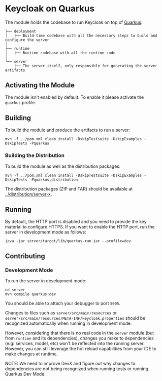 # Keycloak on Quarkus

The module holds the codebase to run Keycloak on top of [Quarkus](https://quarkus.io/):

```
├── deployment
│   ├── Build-time codebase with all the necessary steps to build and configure the server
│
├── runtime
│   ├── Runtime codebase with all the runtime code
│
└── server
    ├── The server itself, only responsible for generating the server artifacts
``` 

## Activating the Module

The module isn't enabled by default. To enable it please activate the `quarkus` profile. 

## Building

To build the module and produce the artifacts to run a server:

    mvn -f ../pom.xml clean install -DskipTestsuite -DskipExamples -DskipTests -Pquarkus

### Building the Distribution
    
To build the module as well as the distribution packages:

    mvn -f ../pom.xml clean install -DskipTestsuite -DskipExamples -DskipTests -Pquarkus,distribution

The distribution packages (ZIP and TAR) should be available at [../distribution/server-x](../distribution/server-x/target).

## Running

By default, the HTTP port is disabled and you need to provide the key material to configure HTTPS. If you want to enable
the HTTP port, run the server in development mode as follows:

    java -jar server/target/lib/quarkus-run.jar --profile=dev

## Contributing

### Development Mode

To run the server in development mode:

    cd server
    mvn compile quarkus:dev
    
You should be able to attach your debugger to port `5005`.

Changes to files such as `server/src/main/resources` or `server/src/main/resources/META-INF/keycloak.properties` should
be recognized automatically when running in development mode.

However, considering that there is no real code in the `server` module (but from `runtime` and its dependencies), changes you make to
dependencies (e.g: services, model, etc) won't be reflected into the running server. However, you can still leverage the
hot reload capabilities from your IDE to make changes at runtime.

NOTE: We need to improve DevX and figure out why changes to dependencies are not being recognized when running tests or running 
Quarkus Dev Mode. 
